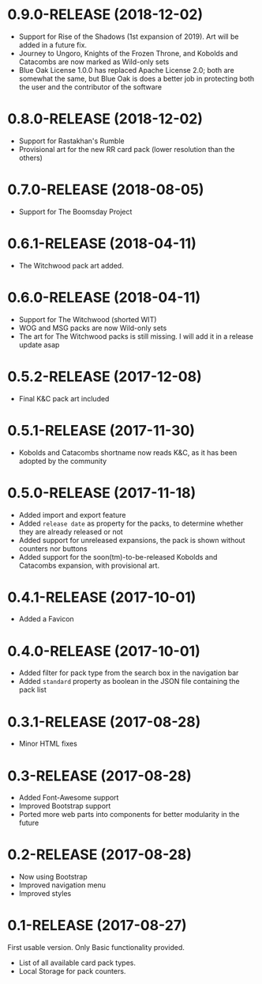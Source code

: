 0.9.0-RELEASE (2018-12-02)
==========================

* Support for Rise of the Shadows (1st expansion of 2019). Art will be added in a future fix.
* Journey to Ungoro, Knights of the Frozen Throne, and Kobolds and Catacombs are now marked as Wild-only sets
* Blue Oak License 1.0.0 has replaced Apache License 2.0; both are somewhat the same, but Blue Oak is does a better job in protecting both the user and the contributor of the software

0.8.0-RELEASE (2018-12-02)
==========================

* Support for Rastakhan's Rumble
* Provisional art for the new RR card pack (lower resolution than the others)


0.7.0-RELEASE (2018-08-05)
==========================

* Support for The Boomsday Project


0.6.1-RELEASE (2018-04-11)
==========================

* The Witchwood pack art added.

0.6.0-RELEASE (2018-04-11)
==========================

* Support for The Witchwood (shorted WIT)
* WOG and MSG packs are now Wild-only sets
* The art for The Witchwood packs is still missing. I will add it in a release update asap


0.5.2-RELEASE (2017-12-08)
==========================

* Final K&C pack art included


0.5.1-RELEASE (2017-11-30)
==========================

* Kobolds and Catacombs shortname now reads K&C, as it has been adopted by the community


0.5.0-RELEASE (2017-11-18)
==========================

* Added import and export feature
* Added `release date` as property for the packs, to determine whether they are already released or not
* Added support for unreleased expansions, the pack is shown without counters nor buttons
* Added support for the soon(tm)-to-be-released Kobolds and Catacombs expansion, with provisional art.


0.4.1-RELEASE (2017-10-01)
==========================

* Added a Favicon


0.4.0-RELEASE (2017-10-01)
==========================

* Added filter for pack type from the search box in the navigation bar
* Added `standard` property as boolean in the JSON file containing the pack list


0.3.1-RELEASE (2017-08-28)
==========================

* Minor HTML fixes


0.3-RELEASE (2017-08-28)
========================

* Added Font-Awesome support
* Improved Bootstrap support
* Ported more web parts into components for better modularity in the future


0.2-RELEASE (2017-08-28)
========================

* Now using Bootstrap
* Improved navigation menu
* Improved styles


0.1-RELEASE (2017-08-27)
========================

First usable version. Only Basic functionality provided.

* List of all available card pack types.
* Local Storage for pack counters.
